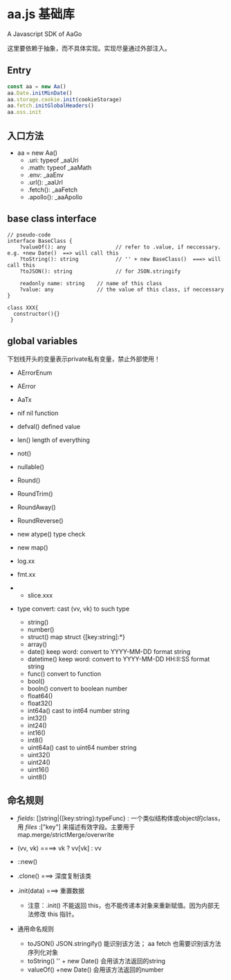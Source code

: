 # aa.js  基础库

A Javascript SDK of AaGo

这里要依赖于抽象，而不具体实现。实现尽量通过外部注入。

## Entry

```javascript
const aa = new Aa()
aa.Date.initMinDate()
aa.storage.cookie.init(cookieStorage)
aa.fetch.initGlobalHeaders()
aa.oss.init


```

## 入口方法

* aa = new Aa()
    * .uri: typeof _aaUri
    * .math: typeof _aaMath
    * .env: _aaEnv
    * .url(): _aaUrl
    * .fetch(): _aaFetch
    * .apollo(): _aaApollo

## base class interface

```
// pseudo-code
interface BaseClass {
    ?valueOf(): any                // refer to .value, if neccessary. e.g. +new Date()  ==> will call this
    ?toString(): string            // '' + new BaseClass()  ===> will call this
    ?toJSON(): string              // for JSON.stringify
    
    readonly name: string    // name of this class
    ?value: any              // the value of this class, if neccessary
}

class XXX{
  constructor(){}
 }

```

## global variables

下划线开头的变量表示private私有变量，禁止外部使用！

* AErrorEnum
* AError
* AaTx
* nif nil function
* defval()   defined value
* len()      length of everything

* not()
* nullable()
* Round()
* RoundTrim()
* RoundAway()
* RoundReverse()

* new atype()  type check
* new map()
* log.xx
* fmt.xx
*
    * slice.xxx
* type convert: cast (vv, vk) to such type
    * string()
    * number()
    * struct()   map struct {[key:string]:*}
    * array()
    * date()     keep word: convert to YYYY-MM-DD format string
    * datetime() keep word: convert to YYYY-MM-DD HH:II:SS format string
    * func()     convert to function
    * bool()
    * booln()  convert to boolean number
    * float64()
    * float32()
    * int64a() cast to int64 number string
    * int32()
    * int24()
    * int16()
    * int8()
    * uint64a() cast to uint64 number string
    * uint32()
    * uint24()
    * uint16()
    * uint8()

## 命名规则

* _fields_: []string|{[key:string}:typeFunc}    :  一个类似结构体或object的class，用 _files_ :["key"]   来描述有效字段。主要用于
  map.merge/strictMerge/overwrite

* (vv, vk)   ====>  vk ? vv[vk] : vv
* ::new()
* .clone()  ===> 深度复制该类
* .init(data)   ===> 重置数据
    * 注意：.init() 不能返回 this，也不能传递本对象来重新赋值。因为内部无法修改 this 指针。

* 通用命名规则
    * toJSON()    JSON.stringify() 能识别该方法； aa fetch 也需要识别该方法序列化对象
    * toString()  '' + new Date() 会用该方法返回的string
    * valueOf()  +new Date() 会用该方法返回的number

